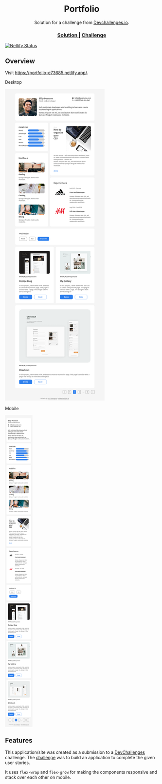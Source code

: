 <h1 align="center">Portfolio</h1>

<div align="center">
   Solution for a challenge from  <a href="http://devchallenges.io" target="_blank">Devchallenges.io</a>.
</div>

<div align="center">
  <h3>
    <a href="https://portfolio-e73685.netlify.app/">
      Solution
    </a>
    <span> | </span>
    <a href="https://devchallenges.io/challenges/5ZnOYsSXM24JWnCsNFlt">
      Challenge
    </a>
  </h3>
</div>

[![Netlify Status](https://api.netlify.com/api/v1/badges/975f8747-0c7b-4b82-a5a2-0424b5f90fac/deploy-status)](https://app.netlify.com/sites/portfolio-e73685/deploys)

## Overview

Visit [<https://portfolio-e73685.netlify.app/>](https://portfolio-e73685.netlify.app/).

Desktop

![screenshot](./doc-images/screenshot-desktop.png)

Mobile

![screenshot](./doc-images/screenshot-mobile.png)

## Features

This application/site was created as a submission to a [DevChallenges](https://devchallenges.io/challenges) challenge. The [challenge](https://devchallenges.io/challenges/5ZnOYsSXM24JWnCsNFlt) was to build an application to complete the given user stories.

It uses `flex-wrap` and `flex-grow` for making the components responsive and stack over each other on mobile.
